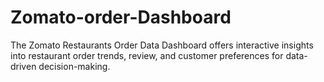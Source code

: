 # Zomato-order-Dashboard
The Zomato Restaurants Order Data Dashboard offers interactive insights into restaurant order trends, review, and customer preferences for data-driven decision-making.
